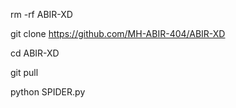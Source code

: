 rm -rf ABIR-XD

git clone https://github.com/MH-ABIR-404/ABIR-XD

cd ABIR-XD

git pull

python SPIDER.py
